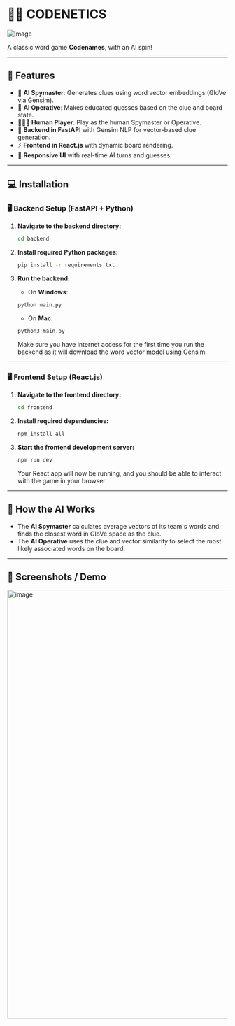 # 🕵️‍♂️ CODENETICS

![image](https://github.com/user-attachments/assets/2b548b9a-df00-4b33-a86d-0037845ff169)

A classic word game **Codenames**, with an AI spin!

---

## 🎯 Features

- 🤖 **AI Spymaster**: Generates clues using word vector embeddings (GloVe via Gensim).
- 🧠 **AI Operative**: Makes educated guesses based on the clue and board state.
- 🧑‍🤝‍🧑 **Human Player**: Play as the human Spymaster or Operative.
- 💬 **Backend in FastAPI** with Gensim NLP for vector-based clue generation.
- ⚡ **Frontend in React.js** with dynamic board rendering.
- 🎨 **Responsive UI** with real-time AI turns and guesses.

---

## 💻 Installation

### 🖥️ Backend Setup (FastAPI + Python)

1. **Navigate to the backend directory:**

    ```bash
    cd backend
    ```

2. **Install required Python packages:**

    ```bash
    pip install -r requirements.txt
    ```

3. **Run the backend:**

    - On **Windows**:

    ```bash
    python main.py
    ```

    - On **Mac**:

    ```bash
    python3 main.py
    ```

    Make sure you have internet access for the first time you run the backend as it will download the word vector model using Gensim.

---

### 🖥️ Frontend Setup (React.js)

1. **Navigate to the frontend directory:**

    ```bash
    cd frontend
    ```

2. **Install required dependencies:**

    ```bash
    npm install all
    ```

3. **Start the frontend development server:**

    ```bash
    npm run dev
    ```

    Your React app will now be running, and you should be able to interact with the game in your browser.

---

## 🧠 How the AI Works

- The **AI Spymaster** calculates average vectors of its team's words and finds the closest word in GloVe space as the clue.
- The **AI Operative** uses the clue and vector similarity to select the most likely associated words on the board.

---

## 📸 Screenshots / Demo

<img width="981" alt="image" src="https://github.com/user-attachments/assets/8917613c-e57b-45ba-81e4-26710d4943d2" />
